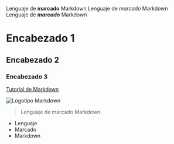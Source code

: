 Lenguaje de **marcado** Markdown
Lenguaje de _marcado_ Markdown
Lenguaje de **_marcado_** Markdown
# Encabezado 1
## Encabezado 2
### Encabezado 3
[Tutorial de Markdown](https://www.markdowntutorial.com/)

![Logotipo Markdown](markdown.png)

>Lenguaje de marcado Markdown

* Lenguaje
* Marcado
* Markdown
